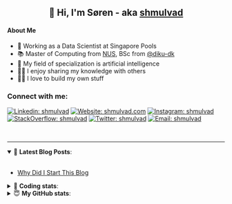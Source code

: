 <h2 align="center">
	👋 Hi, I'm Søren - aka <a href="https://shmulvad.com">shmulvad</a>
</h2>

#### About Me
- 🤖 Working as a Data Scientist at Singapore Pools
- 📚 Master of Computing from [NUS], BSc from [@diku-dk]
- 🧠 My field of specialization is artificial intelligence
- 👨‍🏫 I enjoy sharing my knowledge with others
- 👨‍💻 I love to build my own stuff

### Connect with me:

[![Linkedin: shmulvad](https://img.shields.io/badge/shmulvad-blue?style=flat&logo=Linkedin&logoColor=white)][linkedin]
[![Website: shmulvad.com](https://img.shields.io/badge/shmulvad.com-47CCCC?&style=flat&logo=Google-Chrome&logoColor=white)][website]
[![Instagram: shmulvad](https://img.shields.io/badge/-@shmulvad-purple?style=flat&logo=Instagram&logoColor=white)][instagram]
[![StackOverflow: shmulvad](https://img.shields.io/badge/shmulvad-FE7A16?style=flat&logo=stack-overflow&logoColor=white)][stackOverflow]
[![Twitter: shmulvad](https://img.shields.io/badge/@shmulvad-1ca0f1?style=flat&logo=twitter&logoColor=white)][twitter]
[![Email: shmulvad](https://img.shields.io/badge/shmulvad-D14836?style=flat&logo=gmail&logoColor=white)][mail]

<br />

---

<details open>
 <summary>📕 <b>Latest Blog Posts</b>: </summary>

<br>

<!-- BLOG-POST-LIST:START -->
- [Why Did I Start This Blog](https://shmulvad.com/blog/why-did-start-this-blog)
<!-- BLOG-POST-LIST:END -->

</details>

<!-- --- -->

<details>
 <summary>🤖 <b>Coding stats</b>: </summary>

<br>

NOTE: Doesn't track coding at work or work done in environments such as Jupyter Notebooks.

<!--START_SECTION:waka-->
![Code Time](http://img.shields.io/badge/Code%20Time-2%2C650%20hrs%2046%20mins-blue)

**I'm a Night 🦉** 

```text
🌞 Morning                489 commits         ██░░░░░░░░░░░░░░░░░░░░░░░   08.62 % 
🌆 Daytime                1535 commits        ███████░░░░░░░░░░░░░░░░░░   27.05 % 
🌃 Evening                2243 commits        ██████████░░░░░░░░░░░░░░░   39.52 % 
🌙 Night                  1408 commits        ██████░░░░░░░░░░░░░░░░░░░   24.81 % 
```


📊 **This Week I Spent My Time On** 

```text
💬 Programming Languages: 
Python                   19 hrs 3 mins       ██████████████████░░░░░░░   71.90 % 
Other                    4 hrs 38 mins       ████░░░░░░░░░░░░░░░░░░░░░   17.51 % 
HTML                     1 hr 9 mins         █░░░░░░░░░░░░░░░░░░░░░░░░   04.39 % 
CSV                      26 mins             ░░░░░░░░░░░░░░░░░░░░░░░░░   01.69 % 
Text                     20 mins             ░░░░░░░░░░░░░░░░░░░░░░░░░   01.26 % 

🔥 Editors: 
VS Code                  21 hrs 54 mins      █████████████████████░░░░   82.67 % 
Zsh                      4 hrs 3 mins        ████░░░░░░░░░░░░░░░░░░░░░   15.31 % 
Sublime Text             32 mins             █░░░░░░░░░░░░░░░░░░░░░░░░   02.02 % 

🐱‍💻 Projects: 
km24-core                25 hrs 14 mins      ████████████████████████░   95.25 % 
Unknown Project          30 mins             ░░░░░░░░░░░░░░░░░░░░░░░░░   01.94 % 
overvaagning-admin       24 mins             ░░░░░░░░░░░░░░░░░░░░░░░░░   01.56 % 
company-scrapers         19 mins             ░░░░░░░░░░░░░░░░░░░░░░░░░   01.20 % 
Terminal                 0 secs              ░░░░░░░░░░░░░░░░░░░░░░░░░   00.04 % 
```


 Last Updated on 25/07/2024 18:44:16 UTC
<!--END_SECTION:waka-->

</details>

<!-- --- -->

<details>
 <summary>😇 <b>My GitHub stats</b>: </summary>

<br>

<img align="left" alt="shmulvad's Github Stats" src="https://github-readme-stats.vercel.app/api?username=shmulvad&show_icons=true&hide_border=true" />

</details>



[website]: https://shmulvad.com
[twitter]: https://twitter.com/shmulvad
[linkedin]: https://linkedin.com/in/shmulvad
[instagram]: https://instagram.com/shmulvad
[stackOverflow]: https://stackoverflow.com/users/9248793/shmulvad
[mail]: mailto:shmulvad@gmail.com
[@diku-dk]: https://github.com/diku-dk
[github]: https://github.com/shmulvad
[NUS]: https://www.nus.edu.sg